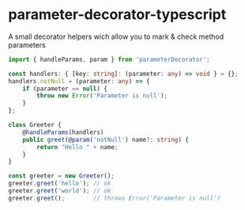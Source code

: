 # parameter-decorator-typescript

A small decorator helpers wich allow you to mark & check method parameters

```typescript
import { handleParams, param } from 'parameterDecorator';

const handlers: { [key: string]: (parameter: any) => void } = {};
handlers.notNull = (parameter: any) => {
    if (parameter == null) {
        throw new Error('Parameter is null');
    }
};

class Greeter {
    @handleParams(handlers)
    public greet(@param('notNull') name?: string) {
        return "Hello " + name;
    }
}

const greeter = new Greeter();
greeter.greet('hello'); // ok
greeter.greet('world'); // ok
greeter.greet();        // throws Error('Parameter is null')
```
